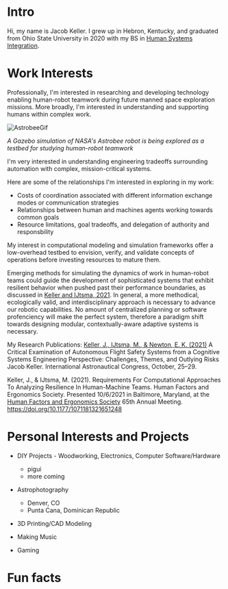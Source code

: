 
# Intro
Hi, my name is Jacob Keller. I grew up in Hebron, Kentucky, and graduated from Ohio State University in 2020 with my BS in [Human Systems Integration](https://jkeller52.github.io/posts/2021/07/HSI).





Work Interests
======
Professionally, I'm interested in researching and developing technology enabling human-robot teamwork during future manned space exploration missions. More broadly, I'm interested in understanding and supporting humans within complex work. 

![AstrobeeGif](https://user-images.githubusercontent.com/70432484/124196130-c7b03f00-da99-11eb-9cb5-bb6b99b4f72a.gif)
  <img align="center">
  
  *A Gazebo simulation of NASA's Astrobee robot is being explored as a testbed for studying human-robot teamwork*

I'm very interested in understanding engineering tradeoffs surrounding automation with complex, mission-critical systems. 

Here are some of the relationships I'm interested in exploring in my work:
- Costs of coordination associated with different information exchange modes or communication strategies
- Relationships between human and machines agents working towards common goals
- Resource limitations, goal tradeoffs, and delegation of authority and responsbility

My interest in computational modeling and simulation frameworks offer a low-overhead testbed to envision, verify, and validate concepts of operations before investing resources to mature them. 

Emerging methods for simulating the dynamics of work in human-robot teams could guide the development of sophisticated systems that exhibit resilient behavior when pushed past their performance boundaries, as discussed in [Keller and IJtsma, 2021](https://jkeller52.github.io/files/testbed_requirements_final.pdf). In general, a more methodical, ecologically valid, and interdisciplinary approach is necessary to advance our robotic capabilities. No amount of centralized planning or software profenciency will make the perfect system, therefore a paradigm shift towards designing modular, contextually-aware adaptive systems is necessary. 

My Research Publications:
[Keller, J., IJtsma, M., & Newton, E. K. (2021)](https://jkeller52.github.io/files/Keller_IAC-21.D6.1.2x63854.pdf) A Critical Examination of Autonomous Flight Safety Systems from a Cognitive Systems Engineering Perspective: Challenges, Themes, and Outlying Risks Jacob Keller. International Astronautical Congress, October, 25–29.

Keller, J., & IJtsma, M. (2021). Requirements For Computational Approaches To Analyzing Resilience In Human-Machine Teams. Human Factors and Ergonomics Society. Presented 10/6/2021 in Baltimore, Maryland, at the [Human Factors and Ergonomics Society](https://hfesam2021.conference-program.com/presentation/?id=LECT392&sess=sess105) 65th Annual Meeting. https://doi.org/10.1177/1071181321651248


Personal Interests and Projects
======
* DIY Projects - Woodworking, Electronics, Computer Software/Hardware
	- pigui
	- more coming

* Astrophotography
	- Denver, CO
	- Punta Cana, Dominican Republic

* 3D Printing/CAD Modeling

* Making Music

* Gaming










# Fun facts

